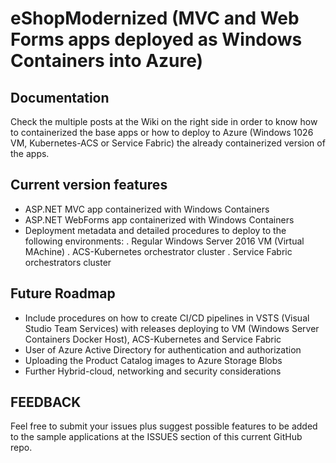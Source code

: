 # eShopModernized (MVC and Web Forms apps deployed as Windows Containers into Azure)

## Documentation
Check the multiple posts at the Wiki on the right side in order to know how to containerized the base apps or how to deploy to Azure (Windows 1026 VM, Kubernetes-ACS or Service Fabric) the already containerized version of the apps.

## Current version features

- ASP.NET MVC app containerized with Windows Containers
- ASP.NET WebForms app containerized with Windows Containers
- Deployment metadata and detailed procedures to deploy to the following environments:
    . Regular Windows Server 2016 VM (Virtual MAchine)
    . ACS-Kubernetes orchestrator cluster
    . Service Fabric orchestrators cluster

## Future Roadmap
- Include procedures on how to create CI/CD pipelines in VSTS (Visual Studio Team Services) with releases deploying to VM (Windows Server Containers Docker Host), ACS-Kubernetes and Service Fabric
- User of Azure Active Directory for authentication and authorization
- Uploading the Product Catalog images to Azure Storage Blobs
- Further Hybrid-cloud, networking and security considerations

## FEEDBACK
Feel free to submit your issues plus suggest possible features to be added to the sample applications at the ISSUES section of this current GitHub repo.